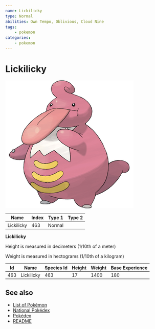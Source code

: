 ```yaml
---
name: Lickilicky
type: Normal
abilities: Own Tempo, Oblivious, Cloud Nine
tags:
    - pokemon
categories:
    - pokemon
---
```


# Lickilicky


![Lickilicky](images/463.png)

| **Name** | **Index** | **Type 1** | **Type 2** |
|----|----|----|----|
| Lickilicky | 463 | Normal  |  |

**Lickilicky** 


Height is measured in decimeters (1/10th of a meter)

Weight is measured in hectograms (1/10th of a kilogram)

| **Id** | **Name** | **Species Id** | **Height** | **Weight** | **Base Experience** |
|--------|----------|----------------|------------|------------|---------------------|
| 463 | Lickilicky | 463 | 17 | 1400 | 180 |


## See also

- [List of Pokémon](../pokemon.md)
- [National Pokédex](../national_pokedex.md)
- [Pokédex](../pokedex.md)
- [README](../README.md)
